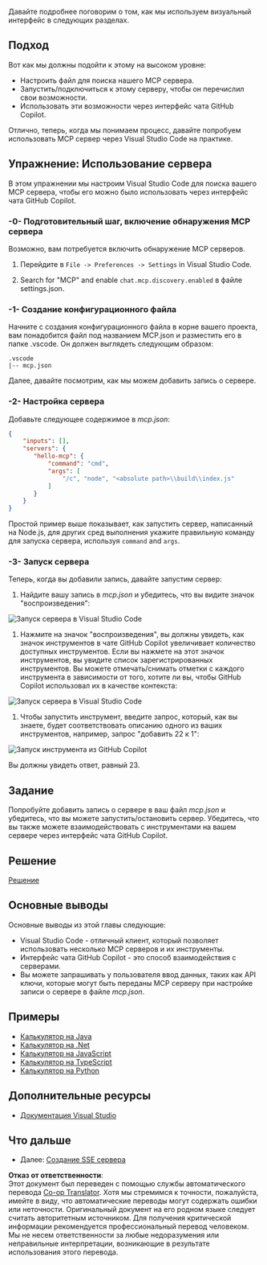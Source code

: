 <!--
CO_OP_TRANSLATOR_METADATA:
{
  "original_hash": "c37fabfbc0dcbc9a4afb6d17e7d3be9f",
  "translation_date": "2025-05-17T11:00:19+00:00",
  "source_file": "03-GettingStarted/04-vscode/README.md",
  "language_code": "ru"
}
-->
Давайте подробнее поговорим о том, как мы используем визуальный интерфейс в следующих разделах.

## Подход

Вот как мы должны подойти к этому на высоком уровне:

- Настроить файл для поиска нашего MCP сервера.
- Запустить/подключиться к этому серверу, чтобы он перечислил свои возможности.
- Использовать эти возможности через интерфейс чата GitHub Copilot.

Отлично, теперь, когда мы понимаем процесс, давайте попробуем использовать MCP сервер через Visual Studio Code на практике.

## Упражнение: Использование сервера

В этом упражнении мы настроим Visual Studio Code для поиска вашего MCP сервера, чтобы его можно было использовать через интерфейс чата GitHub Copilot.

### -0- Подготовительный шаг, включение обнаружения MCP сервера

Возможно, вам потребуется включить обнаружение MCP серверов.

1. Перейдите в `File -> Preferences -> Settings` in Visual Studio Code.

1. Search for "MCP" and enable `chat.mcp.discovery.enabled` в файле settings.json.

### -1- Создание конфигурационного файла

Начните с создания конфигурационного файла в корне вашего проекта, вам понадобится файл под названием MCP.json и разместить его в папке .vscode. Он должен выглядеть следующим образом:

```text
.vscode
|-- mcp.json
```

Далее, давайте посмотрим, как мы можем добавить запись о сервере.

### -2- Настройка сервера

Добавьте следующее содержимое в *mcp.json*:

```json
{
    "inputs": [],
    "servers": {
       "hello-mcp": {
           "command": "cmd",
           "args": [
               "/c", "node", "<absolute path>\\build\\index.js"
           ]
       }
    }
}
```

Простой пример выше показывает, как запустить сервер, написанный на Node.js, для других сред выполнения укажите правильную команду для запуска сервера, используя `command` and `args`.

### -3- Запуск сервера

Теперь, когда вы добавили запись, давайте запустим сервер:

1. Найдите вашу запись в *mcp.json* и убедитесь, что вы видите значок "воспроизведения":

  ![Запуск сервера в Visual Studio Code](../../../../translated_images/vscode-start-server.c7f1132263a8ce789fa7f436eb3df7e36199ebf863f1a8205bfc4483c9e40924.ru.png)  

1. Нажмите на значок "воспроизведения", вы должны увидеть, как значок инструментов в чате GitHub Copilot увеличивает количество доступных инструментов. Если вы нажмете на этот значок инструментов, вы увидите список зарегистрированных инструментов. Вы можете отмечать/снимать отметки с каждого инструмента в зависимости от того, хотите ли вы, чтобы GitHub Copilot использовал их в качестве контекста:

  ![Запуск сервера в Visual Studio Code](../../../../translated_images/vscode-tool.ce37be05a56b9af258f882c161dbf35e23ac885b08ee5f5ee643097653b135b8.ru.png)

1. Чтобы запустить инструмент, введите запрос, который, как вы знаете, будет соответствовать описанию одного из ваших инструментов, например, запрос "добавить 22 к 1":

  ![Запуск инструмента из GitHub Copilot](../../../../translated_images/vscode-agent.7f56a5ce3cef334adfe737514a7e8ac9384fa4161dd4df14bd3ddc9cd1a154f4.ru.png)

  Вы должны увидеть ответ, равный 23.

## Задание

Попробуйте добавить запись о сервере в ваш файл *mcp.json* и убедитесь, что вы можете запустить/остановить сервер. Убедитесь, что вы также можете взаимодействовать с инструментами на вашем сервере через интерфейс чата GitHub Copilot.

## Решение

[Решение](./solution/README.md)

## Основные выводы

Основные выводы из этой главы следующие:

- Visual Studio Code - отличный клиент, который позволяет использовать несколько MCP серверов и их инструменты.
- Интерфейс чата GitHub Copilot - это способ взаимодействия с серверами.
- Вы можете запрашивать у пользователя ввод данных, таких как API ключи, которые могут быть переданы MCP серверу при настройке записи о сервере в файле *mcp.json*.

## Примеры

- [Калькулятор на Java](../samples/java/calculator/README.md)
- [Калькулятор на .Net](../../../../03-GettingStarted/samples/csharp)
- [Калькулятор на JavaScript](../samples/javascript/README.md)
- [Калькулятор на TypeScript](../samples/typescript/README.md)
- [Калькулятор на Python](../../../../03-GettingStarted/samples/python)

## Дополнительные ресурсы

- [Документация Visual Studio](https://code.visualstudio.com/docs/copilot/chat/mcp-servers)

## Что дальше

- Далее: [Создание SSE сервера](/03-GettingStarted/05-sse-server/README.md)

**Отказ от ответственности**:  
Этот документ был переведен с помощью службы автоматического перевода [Co-op Translator](https://github.com/Azure/co-op-translator). Хотя мы стремимся к точности, пожалуйста, имейте в виду, что автоматические переводы могут содержать ошибки или неточности. Оригинальный документ на его родном языке следует считать авторитетным источником. Для получения критической информации рекомендуется профессиональный перевод человеком. Мы не несем ответственности за любые недоразумения или неправильные интерпретации, возникающие в результате использования этого перевода.